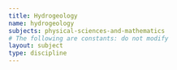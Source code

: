 ```yaml
---
title: Hydrogeology
name: hydrogeology
subjects: physical-sciences-and-mathematics
# The following are constants: do not modify
layout: subject
type: discipline
---
```

